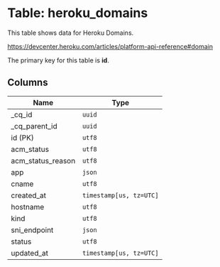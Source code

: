 # Table: heroku_domains

This table shows data for Heroku Domains.

https://devcenter.heroku.com/articles/platform-api-reference#domain

The primary key for this table is **id**.

## Columns

| Name          | Type          |
| ------------- | ------------- |
|_cq_id|`uuid`|
|_cq_parent_id|`uuid`|
|id (PK)|`utf8`|
|acm_status|`utf8`|
|acm_status_reason|`utf8`|
|app|`json`|
|cname|`utf8`|
|created_at|`timestamp[us, tz=UTC]`|
|hostname|`utf8`|
|kind|`utf8`|
|sni_endpoint|`json`|
|status|`utf8`|
|updated_at|`timestamp[us, tz=UTC]`|